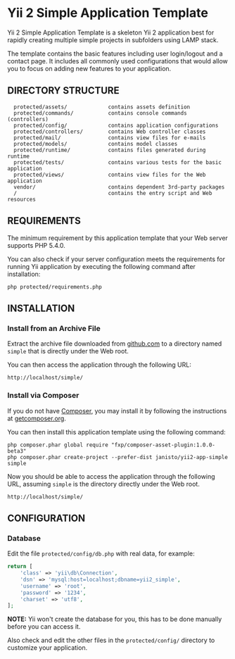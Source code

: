 Yii 2 Simple Application Template
================================

Yii 2 Simple Application Template is a skeleton Yii 2 application best for
rapidly creating multiple simple projects in subfolders using LAMP stack.

The template contains the basic features including user login/logout and a contact page.
It includes all commonly used configurations that would allow you to focus on adding new
features to your application.


DIRECTORY STRUCTURE
-------------------

      protected/assets/             contains assets definition
      protected/commands/           contains console commands (controllers)
      protected/config/             contains application configurations
      protected/controllers/        contains Web controller classes
      protected/mail/               contains view files for e-mails
      protected/models/             contains model classes
      protected/runtime/            contains files generated during runtime
      protected/tests/              contains various tests for the basic application
      protected/views/              contains view files for the Web application
      vendor/                       contains dependent 3rd-party packages
      /                             contains the entry script and Web resources



REQUIREMENTS
------------

The minimum requirement by this application template that your Web server supports PHP 5.4.0.

You can also check if your server configuration meets the requirements for
running Yii application by executing the following command after installation:

~~~
php protected/requirements.php
~~~

INSTALLATION
------------

### Install from an Archive File

Extract the archive file downloaded from [github.com](https://github.com/janisto/yii2-app-simple/releases) to
a directory named `simple` that is directly under the Web root.

You can then access the application through the following URL:

~~~
http://localhost/simple/
~~~


### Install via Composer

If you do not have [Composer](http://getcomposer.org/), you may install it by following the instructions
at [getcomposer.org](http://getcomposer.org/doc/00-intro.md#installation-nix).

You can then install this application template using the following command:

~~~
php composer.phar global require "fxp/composer-asset-plugin:1.0.0-beta3"
php composer.phar create-project --prefer-dist janisto/yii2-app-simple simple
~~~

Now you should be able to access the application through the following URL, assuming `simple` is the directory
directly under the Web root.

~~~
http://localhost/simple/
~~~


CONFIGURATION
-------------

### Database

Edit the file `protected/config/db.php` with real data, for example:

```php
return [
    'class' => 'yii\db\Connection',
    'dsn' => 'mysql:host=localhost;dbname=yii2_simple',
    'username' => 'root',
    'password' => '1234',
    'charset' => 'utf8',
];
```

**NOTE:** Yii won't create the database for you, this has to be done manually before you can access it.

Also check and edit the other files in the `protected/config/` directory to customize your application.
